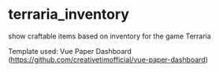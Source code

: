 # terraria_inventory
show craftable items based on inventory for the game Terraria

Template used: Vue Paper Dashboard (https://github.com/creativetimofficial/vue-paper-dashboard)